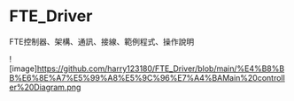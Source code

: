 # FTE_Driver
FTE控制器、架構、通訊、接線、範例程式、操作說明

![image]https://github.com/harry123180/FTE_Driver/blob/main/%E4%B8%BB%E6%8E%A7%E5%99%A8%E5%9C%96%E7%A4%BAMain%20controller%20Diagram.png
